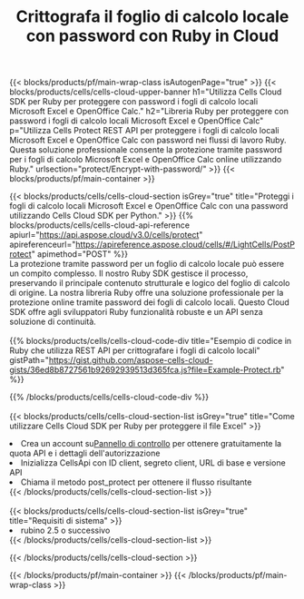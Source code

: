 ﻿---
title:  Crittografa il foglio di calcolo locale con password con Ruby in Cloud
description:  API e SDK cloud per la protezione di Microsoft Excel e OpenOffice Calc con Ruby. Crittografa i fogli di calcolo locali con la password tramite l'SDK Cells Cloud API per Ruby.
---
{{< blocks/products/pf/main-wrap-class isAutogenPage="true" >}}
{{< blocks/products/cells/cells-cloud-upper-banner h1="Utilizza Cells Cloud SDK per Ruby per proteggere con password i fogli di calcolo locali Microsoft Excel e OpenOffice Calc." h2="Libreria Ruby per proteggere con password i fogli di calcolo locali Microsoft Excel e OpenOffice Calc" p="Utilizza Cells Protect REST API per proteggere i fogli di calcolo locali Microsoft Excel e OpenOffice Calc con password nei flussi di lavoro Ruby. Questa soluzione professionale consente la protezione tramite password per i fogli di calcolo Microsoft Excel e OpenOffice Calc online utilizzando Ruby." urlsection="protect/Encrypt-with-password/" >}}
{{< blocks/products/pf/main-container >}}

{{< blocks/products/cells/cells-cloud-section isGrey="true" title="Proteggi i fogli di calcolo locali Microsoft Excel e OpenOffice Calc con una password utilizzando Cells Cloud SDK per Python." >}}
{{% blocks/products/cells/cells-cloud-api-reference apiurl="https://api.aspose.cloud/v3.0/cells/protect" apireferenceurl="https://apireference.aspose.cloud/cells/#/LightCells/PostProtect" apimethod="POST" %}}
<br/>
La protezione tramite password per un foglio di calcolo locale può essere un compito complesso. Il nostro Ruby SDK gestisce il processo, preservando il principale contenuto strutturale e logico del foglio di calcolo di origine. La nostra libreria Ruby offre una soluzione professionale per la protezione online tramite password dei fogli di calcolo locali. Questo Cloud SDK offre agli sviluppatori Ruby funzionalità robuste e un API senza soluzione di continuità.
<br/>
<br/>
{{% blocks/products/cells/cells-cloud-code-div title="Esempio di codice in Ruby che utilizza REST API per crittografare i fogli di calcolo locali" gistPath="https://gist.github.com/aspose-cells-cloud-gists/36ed8b8727561b92692939513d365fca.js?file=Example-Protect.rb" %}}
  
{{% /blocks/products/cells/cells-cloud-code-div %}}
<br/>
<br/>
{{< blocks/products/cells/cells-cloud-section-list isGrey="true" title="Come utilizzare Cells Cloud SDK per Ruby per proteggere il file Excel" >}}
<li> Crea un account su<a href="https://dashboard.aspose.cloud/">Pannello di controllo</a> per ottenere gratuitamente la quota API e i dettagli dell'autorizzazione</li>
<li>Inizializza CellsApi con ID client, segreto client, URL di base e versione API</li>
<li>Chiama il metodo post_protect per ottenere il flusso risultante</li>
{{< /blocks/products/cells/cells-cloud-section-list >}}
<br/>
<br/>
{{< blocks/products/cells/cells-cloud-section-list isGrey="true" title="Requisiti di sistema" >}}
<li>rubino 2.5 o successivo</li>
{{< /blocks/products/cells/cells-cloud-section-list >}}

{{< /blocks/products/cells/cells-cloud-section >}}

{{< /blocks/products/pf/main-container >}}
{{< /blocks/products/pf/main-wrap-class >}}
